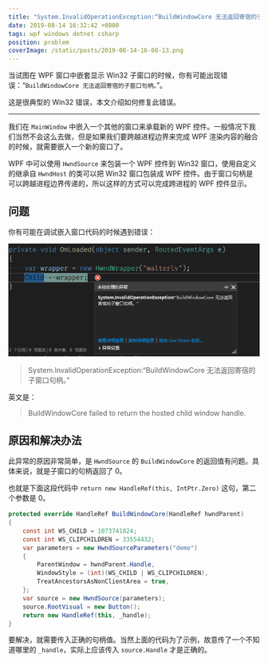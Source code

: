```yaml
---
title: "System.InvalidOperationException:“BuildWindowCore 无法返回寄宿的子窗口句柄。”"
date: 2019-08-14 16:32:42 +0800
tags: wpf windows dotnet csharp
position: problem
coverImage: /static/posts/2019-08-14-16-08-13.png
---
```


当试图在 WPF 窗口中嵌套显示 Win32 子窗口的时候，你有可能出现错误：“`BuildWindowCore 无法返回寄宿的子窗口句柄。`”。

这是很典型的 Win32 错误，本文介绍如何修复此错误。

---

<div id="toc"></div>

我们在 `MainWindow` 中嵌入一个其他的窗口来承载新的 WPF 控件。一般情况下我们当然不会这么去做，但是如果我们要跨越进程边界来完成 WPF 渲染内容的融合的时候，就需要嵌入一个新的窗口了。

WPF 中可以使用 `HwndSource` 来包装一个 WPF 控件到 Win32 窗口，使用自定义的继承自 `HwndHost` 的类可以把 Win32 窗口包装成 WPF 控件。由于窗口句柄是可以跨越进程边界传递的，所以这样的方式可以完成跨进程的 WPF 控件显示。

## 问题

你有可能在调试嵌入窗口代码的时候遇到错误：

![错误](/static/posts/2019-08-14-16-08-13.png)

> System.InvalidOperationException:“BuildWindowCore 无法返回寄宿的子窗口句柄。”

英文是：

> BuildWindowCore failed to return the hosted child window handle.

## 原因和解决办法

此异常的原因非常简单，是 `HwndSource` 的 `BuildWindowCore` 的返回值有问题。具体来说，就是子窗口的句柄返回了 0。

也就是下面这段代码中 `return new HandleRef(this, IntPtr.Zero)` 这句，第二个参数是 0。

```csharp
protected override HandleRef BuildWindowCore(HandleRef hwndParent)
{
    const int WS_CHILD = 1073741824;
    const int WS_CLIPCHILDREN = 33554432;
    var parameters = new HwndSourceParameters("demo")
    {
        ParentWindow = hwndParent.Handle,
        WindowStyle = (int)(WS_CHILD | WS_CLIPCHILDREN),
        TreatAncestorsAsNonClientArea = true,
    };
    var source = new HwndSource(parameters);
    source.RootVisual = new Button();
    return new HandleRef(this, _handle);
}
```

要解决，就需要传入正确的句柄值。当然上面的代码为了示例，故意传了一个不知道哪里的 `_handle`，实际上应该传入 `source.Handle` 才是正确的。

